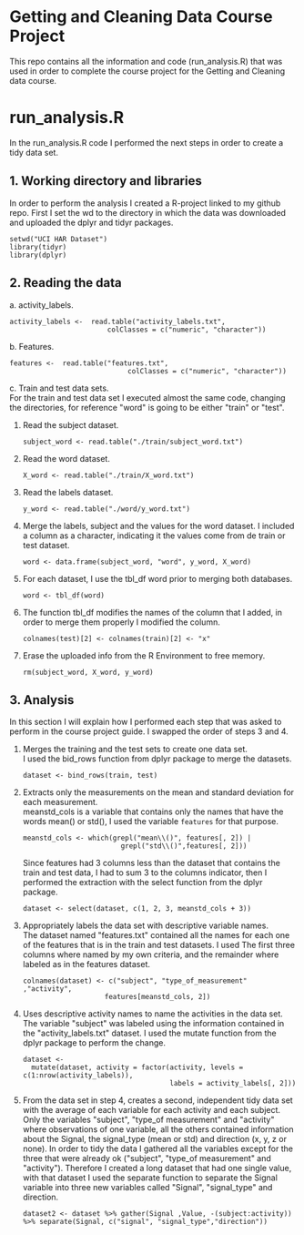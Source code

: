 # Getting and Cleaning Data Course Project
This repo contains all the information and code (run_analysis.R) that was used in order to complete the course project for the Getting and Cleaning data course.

# run_analysis.R

In the run_analysis.R code I performed the next steps in order to create a tidy data set.

## 1. Working directory and libraries
In order to perform the analysis I created a R-project linked to my github repo. First I set the wd to the directory in which the data was downloaded and uploaded the dplyr and tidyr packages.

```
setwd("UCI HAR Dataset")
library(tidyr)
library(dplyr)
```

## 2. Reading the data

a.  activity_labels.
```
activity_labels <-  read.table("activity_labels.txt", 
                        colClasses = c("numeric", "character"))
```
b. Features.
```
features <-  read.table("features.txt", 
                             colClasses = c("numeric", "character"))
```
c. Train and test data sets.\
For the train and test data set I executed almost the same code, changing the directories, for reference "word" is going to be either    "train" or "test".
1. Read the subject dataset.
    ```
    subject_word <- read.table("./train/subject_word.txt")
    ```
2. Read the word dataset.
    ```
    X_word <- read.table("./train/X_word.txt")
    ```
3. Read the labels dataset.
    ```
    y_word <- read.table("./word/y_word.txt")
    ```
4. Merge the labels, subject and the values for the word dataset. I included a column as a character, indicating it the values come from de train or test dataset.
    ```
    word <- data.frame(subject_word, "word", y_word, X_word)
    ```
5. For each dataset, I use the tbl_df word prior to merging both databases.
    ```
    word <- tbl_df(word)
    ```
6. The function tbl_df modifies the names of the column that I added, in order to merge them properly I modified the column.
    ```
    colnames(test)[2] <- colnames(train)[2] <- "x"
    ```
7. Erase the uploaded info from the R Environment to free memory.
    ```
    rm(subject_word, X_word, y_word)
    ```

## 3. Analysis
In this section I will explain how I performed each step that was asked to perform in the course project guide. I swapped the order of steps 3 and 4.

1. Merges the training and the test sets to create one data set.\
    I used the bid_rows function from dplyr package to merge the datasets.
    ```
    dataset <- bind_rows(train, test)
    ```
2. Extracts only the measurements on the mean and standard deviation for each measurement.\
    meanstd_cols is a variable that contains only the names that have the words mean() or std(), I used the variable `features` for that purpose.
    ```
    meanstd_cols <- which(grepl("mean\\()", features[, 2]) | 
                            grepl("std\\()",features[, 2]))
    ```
    Since features had 3 columns less than the dataset that contains the train and test data, I had to sum 3 to the columns indicator, then I performed the extraction with the select function from the dplyr package.
    ```
    dataset <- select(dataset, c(1, 2, 3, meanstd_cols + 3))
    ```
3. Appropriately labels the data set with descriptive variable names.\
    The dataset named "features.txt" contained all the names for each one of the features that is in the train and test datasets. I used The first three columns where named by my own criteria, and the remainder where labeled as in the features dataset.
    ```
    colnames(dataset) <- c("subject", "type_of_measurement" ,"activity", 
                        features[meanstd_cols, 2])
    ```
4. Uses descriptive activity names to name the activities in the data set.\
    The variable "subject" was labeled using the information contained in the "activity_labels.txt" dataset. I used the mutate function from the dplyr package to perform the change.
    ```
    dataset <-
      mutate(dataset, activity = factor(activity, levels = c(1:nrow(activity_labels)), 
                                        labels = activity_labels[, 2]))
    ```
5. From the data set in step 4, creates a second, independent tidy data set with the average of each variable for each activity and each subject.\
    Only the variables "subject", "type_of measurement" and "activity" where observations of one variable, all the others contained information about the Signal, the signal_type (mean or std) and direction (x, y, z or none). In order to tidy the data I gathered all the variables except for the three that were already ok ("subject", "type_of measurement" and "activity"). Therefore I created a long dataset that had one single value, with that dataset I used the separate function to separate the Signal variable into three new variables called "Signal", "signal_type" and direction.
    ```
    dataset2 <- dataset %>% gather(Signal ,Value, -(subject:activity)) %>% separate(Signal, c("signal", "signal_type","direction"))
    ```
